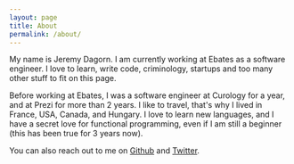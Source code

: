 ```yaml
---
layout: page
title: About
permalink: /about/
---
```

My name is Jeremy Dagorn.
I am currently working at Ebates as a software engineer. I love to learn, write code, criminology, startups and too many other stuff to fit on this page.

Before working at Ebates, I was a software engineer at Curology for a year, and at Prezi for more than 2 years. I like to travel, that's why I lived in France, USA, Canada, and Hungary. I love to learn new languages, and I have a secret love for functional programming, even if I am still a beginner (this has been true for 3 years now).

You can also reach out to me on [Github](https://github.com/jrm2k6) and [Twitter](https://twitter.com/jrm2k6).
